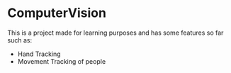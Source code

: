 ﻿# ComputerVision

This is a project made for learning purposes and has some features so far such as:

- Hand Tracking
- Movement Tracking of people

